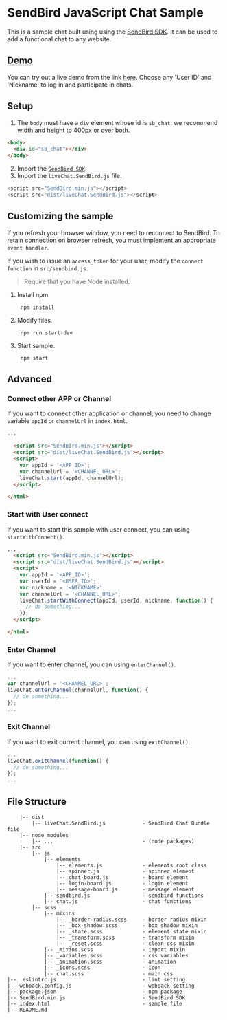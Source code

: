 # SendBird JavaScript Chat Sample
This is a sample chat built using using the [SendBird SDK](https://github.com/smilefam/SendBird-SDK-JavaScript). It can be used to add a functional chat to any website.  


## [Demo](https://sample.sendbird.com/livechat/)

You can try out a live demo from the link [here](https://sample.sendbird.com/livechat/). Choose any 'User ID' and 'Nickname' to log in and participate in chats.


## Setup
1. The `body` must have a `div` element whose id is `sb_chat`. we recommend width and height to 400px or over both.  
  
```html
<body>
  <div id="sb_chat"></div>
</body>
```

2. Import the [`SendBird SDK`](https://github.com/smilefam/SendBird-SDK-JavaScript).  
3. Import the `liveChat.SendBird.js` file.
```javascript
<script src="SendBird.min.js"></script>
<script src="dist/liveChat.SendBird.js"></script>
```


## Customizing the sample
If you refresh your browser window, you need to reconnect to SendBird. To retain connection on browser refresh, you must implement an appropriate `event handler`. 

If you wish to issue an `access_token` for your user, modify the `connect function` in `src/sendbird.js`.  

> Require that you have Node installed.
1. Install npm

        npm install

2. Modify files.

        npm run start-dev
        
3. Start sample.

        npm start



## Advanced  
### Connect other APP or Channel
If you want to connect other application or channel, you need to change variable `appId` or `channelUrl` in `index.html`.

```html
...

  <script src="SendBird.min.js"></script>
  <script src="dist/liveChat.SendBird.js"></script>
  <script>
    var appId = '<APP_ID>';
    var channelUrl = '<CHANNEL_URL>';
    liveChat.start(appId, channelUrl);
  </script>

</html>
```

### Start with User connect  
If you want to start this sample with user connect, you can using `startWithConnect()`.  

```html
...
  <script src="SendBird.min.js"></script>
  <script src="dist/liveChat.SendBird.js"></script>
  <script>
    var appId = '<APP_ID>';
    var userId = '<USER_ID>';
    var nickname = '<NICKNAME>';
    var channelUrl = '<CHANNEL_URL>';
    liveChat.startWithConnect(appId, userId, nickname, function() {
      // do something...
    });
  </script>

</html>
```

### Enter Channel
If you want to enter channel, you can using `enterChannel()`.  

```javascript
...
var channelUrl = '<CHANNEL_URL>';
liveChat.enterChannel(channelUrl, function() {
  // do something...
});
...
```

### Exit Channel
If you want to exit current channel, you can using `exitChannel()`.  

```javascript
...
liveChat.exitChannel(function() {
  // do something...
});
...
```


## File Structure
```
    |-- dist
        |-- liveChat.SendBird.js            - SendBird Chat Bundle file
    |-- node_modules
        |-- ...                             - (node packages)
    |-- src
        |-- js
            |-- elements  
                |-- elements.js             - elements root class
                |-- spinner.js              - spinner element
                |-- chat-board.js           - board element
                |-- login-board.js          - login element
                |-- message-board.js        - message element
            |-- sendbird.js                 - sendbird functions
            |-- chat.js                     - chat functions
        |-- scss
            |-- mixins 
                |-- _border-radius.scss     - border radius mixin  
                |-- _box-shadow.scss        - box shadow mixin
                |-- _state.scss             - element state mixin
                |-- _transform.scss         - transform mixin
                |-- _reset.scss             - clean css mixin
            |-- _mixins.scss                - import mixin
            |-- _variables.scss             - css variables
            |-- _animation.scss             - animation
            |-- _icons.scss                 - icon 
            |-- chat.scss                   - main css  
|-- .eslintrc.js                            - lint setting 
|-- webpack.config.js                       - webpack setting 
|-- package.json                            - npm package 
|-- SendBird.min.js                         - SendBird SDK 
|-- index.html                              - sample file
|-- README.md
```
